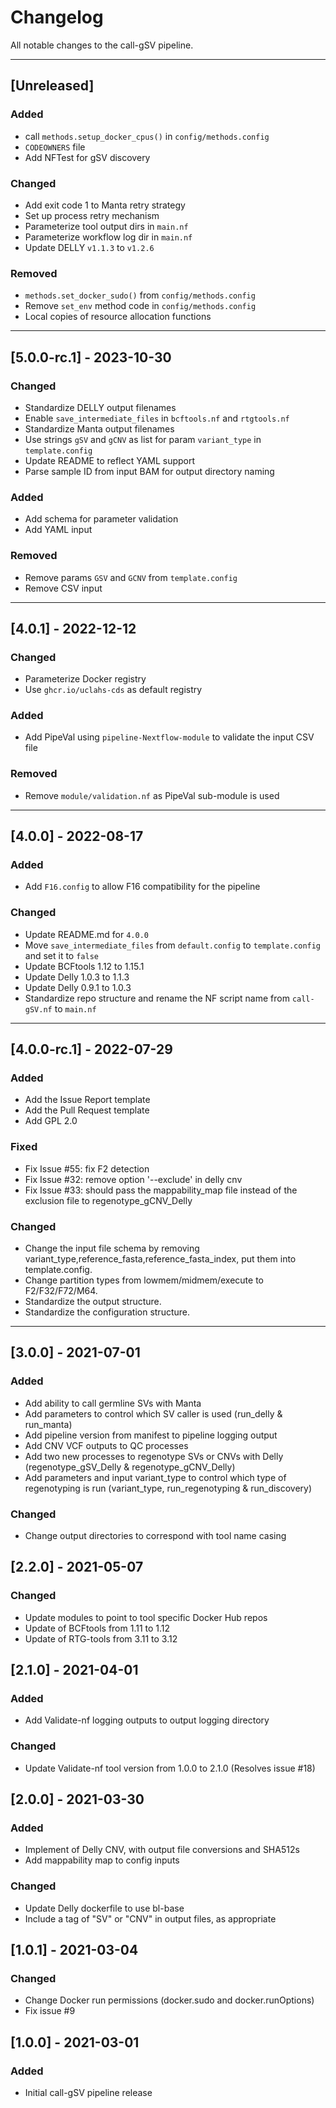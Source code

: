 # Changelog
All notable changes to the call-gSV pipeline.

---

## [Unreleased]
### Added
- call `methods.setup_docker_cpus()` in `config/methods.config`
- `CODEOWNERS` file
- Add NFTest for gSV discovery

### Changed
- Add exit code 1 to Manta retry strategy
- Set up process retry mechanism
- Parameterize tool output dirs in `main.nf`
- Parameterize workflow log dir in `main.nf`
- Update DELLY `v1.1.3` to `v1.2.6`

### Removed
- `methods.set_docker_sudo()` from `config/methods.config`
- Remove `set_env` method code in `config/methods.config`
- Local copies of resource allocation functions

---

## [5.0.0-rc.1] - 2023-10-30
### Changed
- Standardize DELLY output filenames
- Enable `save_intermediate_files` in `bcftools.nf` and `rtgtools.nf`
- Standardize Manta output filenames
- Use strings `gSV` and `gCNV` as list for param `variant_type` in `template.config`
- Update README to reflect YAML support
- Parse sample ID from input BAM for output directory naming

### Added
- Add schema for parameter validation
- Add YAML input

### Removed
- Remove params `GSV` and `GCNV` from `template.config`
- Remove CSV input

---

## [4.0.1] - 2022-12-12
### Changed
- Parameterize Docker registry
- Use `ghcr.io/uclahs-cds` as default registry

### Added
- Add PipeVal using `pipeline-Nextflow-module` to validate the input CSV file

### Removed
- Remove `module/validation.nf` as PipeVal sub-module is used

---

## [4.0.0] - 2022-08-17
### Added
- Add `F16.config` to allow F16 compatibility for the pipeline

### Changed
- Update README.md for `4.0.0`
- Move `save_intermediate_files` from `default.config` to `template.config` and set it to `false`
- Update BCFtools 1.12 to 1.15.1
- Update Delly 1.0.3 to 1.1.3
- Update Delly 0.9.1 to 1.0.3
- Standardize repo structure and rename the NF script name from `call-gSV.nf` to `main.nf`

---

## [4.0.0-rc.1] - 2022-07-29
### Added
- Add the Issue Report template
- Add the Pull Request template
- Add GPL 2.0

### Fixed
- Fix Issue #55: fix F2 detection
- Fix Issue #32: remove option '--exclude' in delly cnv
- Fix Issue #33: should pass the mappability_map file instead of the exclusion file to regenotype_gCNV_Delly

### Changed
- Change the input file schema by removing variant_type,reference_fasta,reference_fasta_index, put them into template.config.
- Change partition types from lowmem/midmem/execute to F2/F32/F72/M64.
- Standardize the output structure.
- Standardize the configuration structure.

---

## [3.0.0] - 2021-07-01
### Added
- Add ability to call germline SVs with Manta
- Add parameters to control which SV caller is used (run_delly & run_manta)
- Add pipeline version from manifest to pipeline logging output
- Add CNV VCF outputs to QC processes
- Add two new processes to regenotype SVs or CNVs with Delly (regenotype_gSV_Delly & regenotype_gCNV_Delly)
- Add parameters and input variant_type to control which type of regenotyping is run (variant_type, run_regenotyping & run_discovery)

### Changed
- Change output directories to correspond with tool name casing

## [2.2.0] - 2021-05-07
### Changed
- Update modules to point to tool specific Docker Hub repos
- Update of BCFtools from 1.11 to 1.12
- Update of RTG-tools from 3.11 to 3.12

## [2.1.0] - 2021-04-01
### Added
- Add Validate-nf logging outputs to output logging directory

### Changed
- Update Validate-nf tool version from 1.0.0 to 2.1.0 (Resolves issue #18)

## [2.0.0] - 2021-03-30
### Added
- Implement of Delly CNV, with output file conversions and SHA512s
- Add mappability map to config inputs

### Changed
- Update Delly dockerfile to use bl-base
- Include a tag of "SV" or "CNV" in output files, as appropriate

## [1.0.1] - 2021-03-04
### Changed
- Change Docker run permissions (docker.sudo and docker.runOptions)
- Fix issue #9

## [1.0.0] - 2021-03-01
### Added
- Initial call-gSV pipeline release
